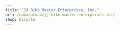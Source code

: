 ```yaml
---
title: "JJ Bike Master Enterprises, Inc."
url: /cabanatuan/jj-bike-master-enterprises-inc/
shop: bicycle
---
```

